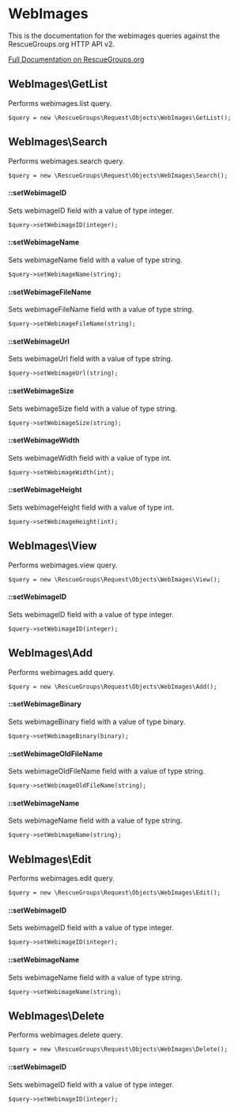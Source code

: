 # WebImages

This is the documentation for the webimages queries against the RescueGroups.org HTTP API v2.

[Full Documentation on RescueGroups.org](https://userguide.rescuegroups.org/display/APIDG/Object+definitions#Objectdefinitions-webimages)

## WebImages\GetList

Performs webimages.list query.

    $query = new \RescueGroups\Request\Objects\WebImages\GetList();



## WebImages\Search

Performs webimages.search query.

    $query = new \RescueGroups\Request\Objects\WebImages\Search();

#### ::setWebimageID

Sets webimageID field with a value of type integer.

    $query->setWebimageID(integer);

#### ::setWebimageName

Sets webimageName field with a value of type string.

    $query->setWebimageName(string);

#### ::setWebimageFileName

Sets webimageFileName field with a value of type string.

    $query->setWebimageFileName(string);

#### ::setWebimageUrl

Sets webimageUrl field with a value of type string.

    $query->setWebimageUrl(string);

#### ::setWebimageSize

Sets webimageSize field with a value of type string.

    $query->setWebimageSize(string);

#### ::setWebimageWidth

Sets webimageWidth field with a value of type int.

    $query->setWebimageWidth(int);

#### ::setWebimageHeight

Sets webimageHeight field with a value of type int.

    $query->setWebimageHeight(int);



## WebImages\View

Performs webimages.view query.

    $query = new \RescueGroups\Request\Objects\WebImages\View();

#### ::setWebimageID

Sets webimageID field with a value of type integer.

    $query->setWebimageID(integer);



## WebImages\Add

Performs webimages.add query.

    $query = new \RescueGroups\Request\Objects\WebImages\Add();

#### ::setWebimageBinary

Sets webimageBinary field with a value of type binary.

    $query->setWebimageBinary(binary);

#### ::setWebimageOldFileName

Sets webimageOldFileName field with a value of type string.

    $query->setWebimageOldFileName(string);

#### ::setWebimageName

Sets webimageName field with a value of type string.

    $query->setWebimageName(string);



## WebImages\Edit

Performs webimages.edit query.

    $query = new \RescueGroups\Request\Objects\WebImages\Edit();

#### ::setWebimageID

Sets webimageID field with a value of type integer.

    $query->setWebimageID(integer);

#### ::setWebimageName

Sets webimageName field with a value of type string.

    $query->setWebimageName(string);



## WebImages\Delete

Performs webimages.delete query.

    $query = new \RescueGroups\Request\Objects\WebImages\Delete();

#### ::setWebimageID

Sets webimageID field with a value of type integer.

    $query->setWebimageID(integer);





